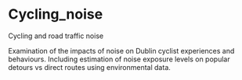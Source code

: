 # Cycling_noise
Cycling and road traffic noise

Examination of the impacts of noise on Dublin cyclist experiences and behaviours. 
Including estimation of noise exposure levels on popular detours vs direct routes using environmental data. 
